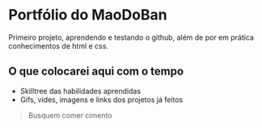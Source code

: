 # Portfólio do MaoDoBan
Primeiro projeto, aprendendo e testando o github, além de por em prática conhecimentos de html e css.

## O que colocarei aqui com o tempo
- Skilltree das habilidades aprendidas
- Gifs, vídes, imagens e links dos projetos já feitos



> Busquem comer cimento
